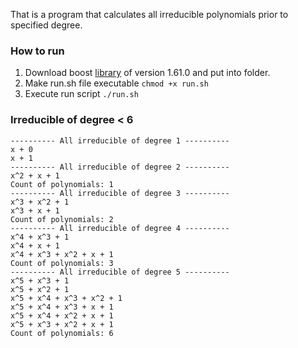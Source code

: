 That is a program that calculates all irreducible polynomials prior to specified degree.

### How to run

1. Download boost [library](http://www.boost.org/users/history/version_1_61_0.html) of version 1.61.0 and put into folder.
2. Make run.sh file executable `chmod +x run.sh`
3. Execute run script `./run.sh`

### Irreducible of degree < 6

```
---------- All irreducible of degree 1 ----------
x + 0
x + 1
---------- All irreducible of degree 2 ----------
x^2 + x + 1
Count of polynomials: 1
---------- All irreducible of degree 3 ----------
x^3 + x^2 + 1
x^3 + x + 1
Count of polynomials: 2
---------- All irreducible of degree 4 ----------
x^4 + x^3 + 1
x^4 + x + 1
x^4 + x^3 + x^2 + x + 1
Count of polynomials: 3
---------- All irreducible of degree 5 ----------
x^5 + x^3 + 1
x^5 + x^2 + 1
x^5 + x^4 + x^3 + x^2 + 1
x^5 + x^4 + x^3 + x + 1
x^5 + x^4 + x^2 + x + 1
x^5 + x^3 + x^2 + x + 1
Count of polynomials: 6
```
